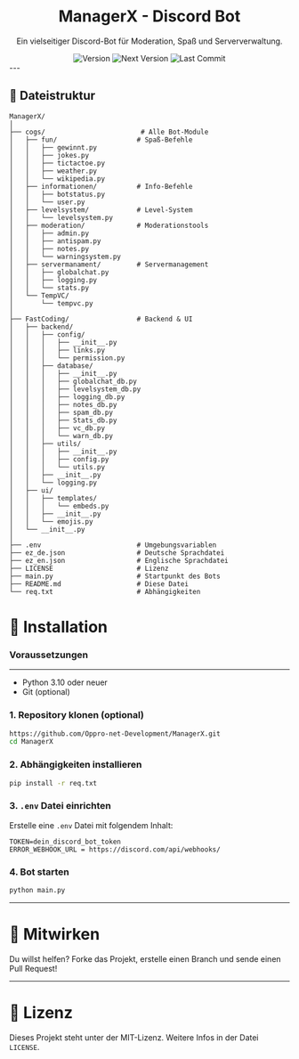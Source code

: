 <div align="center">
  <h1>ManagerX - Discord Bot</h1>

  <p>Ein vielseitiger Discord-Bot für Moderation, Spaß und Serververwaltung.</p>

  <img src="https://img.shields.io/badge/Version-1.3.1-blue?style=for-the-badge" alt="Version" />
  <img src="https://img.shields.io/badge/Next%20Version-V1.4-green?style=for-the-badge" alt="Next Version" />

  <!-- Letzter Commit -->
  <img src="https://img.shields.io/github/last-commit/Oppro-net-Development/ManagerX?style=for-the-badge" alt="Last Commit" />
</div>
---

## 📁 Dateistruktur

```plaintext
ManagerX/
│
├── cogs/                        # Alle Bot-Module
│   ├── fun/                    # Spaß-Befehle
│   │   ├── gewinnt.py
│   │   ├── jokes.py
│   │   ├── tictactoe.py
│   │   ├── weather.py
│   │   └── wikipedia.py
│   ├── informationen/          # Info-Befehle
│   │   ├── botstatus.py
│   │   └── user.py
│   ├── levelsystem/            # Level-System
│   │   └── levelsystem.py
│   ├── moderation/             # Moderationstools
│   │   ├── admin.py
│   │   ├── antispam.py
│   │   ├── notes.py
│   │   └── warningsystem.py
│   ├── servermanament/         # Servermanagement
│   │   ├── globalchat.py
│   │   ├── logging.py
│   │   └── stats.py
│   └── TempVC/
│       └── tempvc.py
│
├── FastCoding/                 # Backend & UI
│   ├── backend/
│   │   ├── config/
│   │   │   ├── __init__.py
│   │   │   ├── links.py
│   │   │   └── permission.py
│   │   ├── database/
│   │   │   ├── __init__.py
│   │   │   ├── globalchat_db.py
│   │   │   ├── levelsystem_db.py
│   │   │   ├── logging_db.py
│   │   │   ├── notes_db.py
│   │   │   ├── spam_db.py
│   │   │   ├── Stats_db.py
│   │   │   ├── vc_db.py
│   │   │   └── warn_db.py
│   │   ├── utils/
│   │   │   ├── __init__.py
│   │   │   ├── config.py
│   │   │   └── utils.py
│   │   ├── __init__.py
│   │   └── logging.py
│   ├── ui/
│   │   ├── templates/
│   │   │   └── embeds.py
│   │   ├── __init__.py
│   │   └── emojis.py
│   └── __init__.py
│
├── .env                        # Umgebungsvariablen
├── ez_de.json                  # Deutsche Sprachdatei
├── ez_en.json                  # Englische Sprachdatei
├── LICENSE                     # Lizenz
├── main.py                     # Startpunkt des Bots
├── README.md                   # Diese Datei
└── req.txt                     # Abhängigkeiten
```

# 🚀 Installation
### Voraussetzungen

---

- Python 3.10 oder neuer
- Git (optional)

### 1. Repository klonen (optional)
```bash
https://github.com/Oppro-net-Development/ManagerX.git
cd ManagerX
```

### 2. Abhängigkeiten installieren
```bash
pip install -r req.txt
```

### 3. ```.env``` Datei einrichten
Erstelle eine ```.env``` Datei mit folgendem Inhalt:
```env
TOKEN=dein_discord_bot_token
ERROR_WEBHOOK_URL = https://discord.com/api/webhooks/
```

### 4. Bot starten
```bash
python main.py
```

---

# 🤝 Mitwirken
Du willst helfen? Forke das Projekt, erstelle einen Branch und sende einen Pull Request!

---

# 📜 Lizenz
Dieses Projekt steht unter der MIT-Lizenz. Weitere Infos in der Datei ```LICENSE```.
